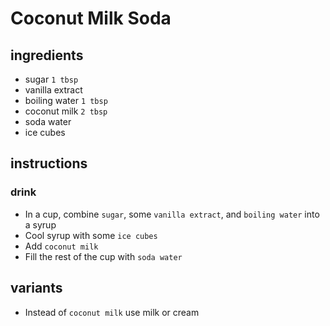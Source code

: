 # Coconut Milk Soda

## ingredients

- sugar `1 tbsp`
- vanilla extract
- boiling water `1 tbsp`
- coconut milk `2 tbsp`
- soda water
- ice cubes

## instructions

### drink

- In a cup, combine `sugar`, some `vanilla extract`, and `boiling water` into a syrup
- Cool syrup with some `ice cubes`
- Add `coconut milk`
- Fill the rest of the cup with `soda water`

## variants

- Instead of `coconut milk` use milk or cream